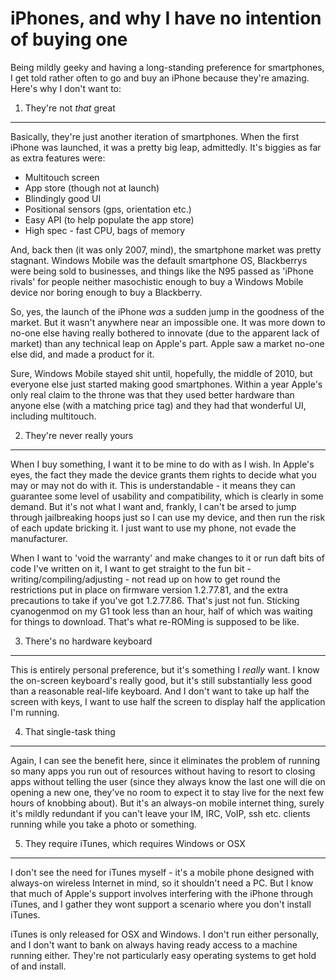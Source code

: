 iPhones, and why I have no intention of buying one
==================================================
Being mildly geeky and having a long-standing preference for smartphones, I get told rather often to go
and buy an iPhone because they're amazing. Here's why I don't want to:

1. They're not *that* great
---------------------------

Basically, they're just another iteration of smartphones. When the first iPhone was launched, it was a
pretty big leap, admittedly. It's biggies as far as extra features were:

* Multitouch screen
* App store (though not at launch)
* Blindingly good UI
* Positional sensors (gps, orientation etc.)
* Easy API (to help populate the app store)
* High spec - fast CPU, bags of memory

And, back then (it was only 2007, mind), the smartphone market was pretty stagnant. Windows Mobile was
the default smartphone OS, Blackberrys were being sold to businesses, and things like the N95 passed as
'iPhone rivals' for people neither masochistic enough to buy a Windows Mobile device nor boring enough to
buy a Blackberry.

So, yes, the launch of the iPhone *was* a sudden jump in the goodness of the market. But it wasn't anywhere
near an impossible one. It was more down to no-one else having really bothered to innovate (due to the
apparent lack of market) than any technical leap on Apple's part. Apple saw a market no-one else did,
and made a product for it.

Sure, Windows Mobile stayed shit until, hopefully, the middle of 2010, but everyone else just started
making good smartphones. Within a year Apple's only real claim to the throne was that they used better
hardware than anyone else (with a matching price tag) and they had that wonderful UI, including
multitouch. 

2. They're never really yours
-----------------------------

When I buy something, I want it to be mine to do with as I wish. In Apple's eyes, the fact they made the
device grants them rights to decide what you may or may not do with it. This is understandable - it means
they can guarantee some level of usability and compatibility, which is clearly in some demand. But it's
not what I want and, frankly, I can't be arsed to jump through jailbreaking hoops just so I can use my
device, and then run the risk of each update bricking it. I just want to use my phone, not evade the
manufacturer.

When I want to 'void the warranty' and make changes to it or run daft bits of code I've written on it, I
want to get straight to the fun bit - writing/compiling/adjusting - not read up on how to get round the
restrictions put in place on firmware version 1.2.77.81, and the extra precautions to take if you've got
1.2.77.86. That's just not fun. Sticking cyanogenmod on my G1 took less than an hour, half of which was
waiting for things to download. That's what re-ROMing is supposed to be like.


3. There's no hardware keyboard
--------------------------------
This is entirely personal preference, but it's something I *really* want. I know the on-screen keyboard's
really good, but it's still substantially less good than a reasonable real-life keyboard. And I don't
want to take up half the screen with keys, I want to use half the screen to display half the application
I'm running.

4. That single-task thing
--------------------------
Again, I can see the benefit here, since it eliminates the problem of running so many apps you run out of
resources without having to resort to closing apps without telling the user (since they always know the
last one will die on opening a new one, they've no room to expect it to stay live for the next few hours
of knobbing about). But it's an always-on mobile internet thing, surely it's mildly redundant if you
can't leave your IM, IRC, VoIP, ssh etc. clients running while you take a photo or something.

5. They require iTunes, which requires Windows or OSX
-----------------------------------------------------
I don't see the need for iTunes myself - it's a mobile phone designed with always-on wireless Internet in
mind, so it shouldn't need a PC. But I know that much of Apple's support involves interfering with the
iPhone through iTunes, and I gather they wont support a scenario where you don't install iTunes.

iTunes is only released for OSX and Windows. I don't run either personally, and I don't want to bank on
always having ready access to a machine running either. They're not particularly easy operating systems
to get hold of and install.
